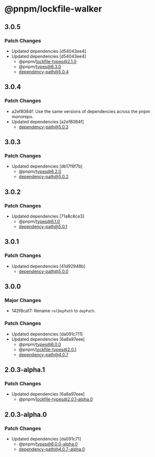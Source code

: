 # @pnpm/lockfile-walker

## 3.0.5

### Patch Changes

- Updated dependencies [d54043ee4]
- Updated dependencies [d54043ee4]
  - @pnpm/lockfile-types@2.1.0
  - @pnpm/types@6.3.0
  - dependency-path@5.0.4

## 3.0.4

### Patch Changes

- a2ef8084f: Use the same versions of dependencies across the pnpm monorepo.
- Updated dependencies [a2ef8084f]
  - dependency-path@5.0.3

## 3.0.3

### Patch Changes

- Updated dependencies [db17f6f7b]
  - @pnpm/types@6.2.0
  - dependency-path@5.0.2

## 3.0.2

### Patch Changes

- Updated dependencies [71a8c8ce3]
  - @pnpm/types@6.1.0
  - dependency-path@5.0.1

## 3.0.1

### Patch Changes

- Updated dependencies [41d92948b]
  - dependency-path@5.0.0

## 3.0.0

### Major Changes

- 142f8caf7: Rename `relDepPath` to `depPath`.

### Patch Changes

- Updated dependencies [da091c711]
- Updated dependencies [6a8a97eee]
  - @pnpm/types@6.0.0
  - @pnpm/lockfile-types@2.0.1
  - dependency-path@4.0.7

## 2.0.3-alpha.1

### Patch Changes

- Updated dependencies [6a8a97eee]
  - @pnpm/lockfile-types@2.0.1-alpha.0

## 2.0.3-alpha.0

### Patch Changes

- Updated dependencies [da091c71]
  - @pnpm/types@6.0.0-alpha.0
  - dependency-path@4.0.7-alpha.0
